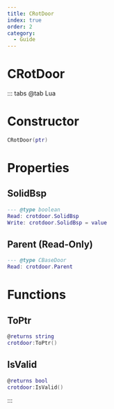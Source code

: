 ```yaml
---
title: CRotDoor
index: true
order: 2
category:
  - Guide
---
```


# CRotDoor

::: tabs
@tab Lua
# Constructor
```lua
CRotDoor(ptr)
```
# Properties
## SolidBsp 
```lua
--- @type boolean
Read: crotdoor.SolidBsp
Write: crotdoor.SolidBsp = value
```
## Parent (Read-Only)
```lua
--- @type CBaseDoor
Read: crotdoor.Parent
```
# Functions
## ToPtr
```lua
@returns string
crotdoor:ToPtr()
```
## IsValid
```lua
@returns bool
crotdoor:IsValid()
```

:::